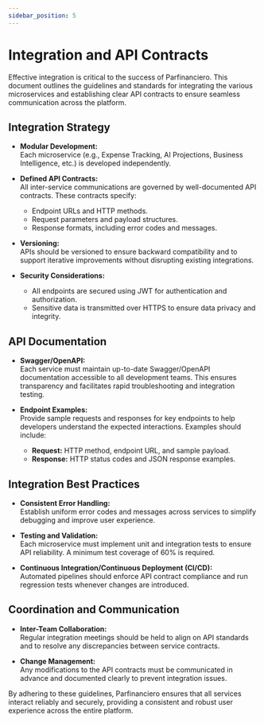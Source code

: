 ```yaml
---
sidebar_position: 5
---
```


# Integration and API Contracts

Effective integration is critical to the success of Parfinanciero. This document outlines the guidelines and standards for integrating the various microservices and establishing clear API contracts to ensure seamless communication across the platform.

## Integration Strategy

- **Modular Development:**  
  Each microservice (e.g., Expense Tracking, AI Projections, Business Intelligence, etc.) is developed independently.
  
- **Defined API Contracts:**  
  All inter-service communications are governed by well-documented API contracts. These contracts specify:
  - Endpoint URLs and HTTP methods.
  - Request parameters and payload structures.
  - Response formats, including error codes and messages.
  
- **Versioning:**  
  APIs should be versioned to ensure backward compatibility and to support iterative improvements without disrupting existing integrations.

- **Security Considerations:**  
  - All endpoints are secured using JWT for authentication and authorization.
  - Sensitive data is transmitted over HTTPS to ensure data privacy and integrity.

## API Documentation

- **Swagger/OpenAPI:**  
  Each service must maintain up-to-date Swagger/OpenAPI documentation accessible to all development teams. This ensures transparency and facilitates rapid troubleshooting and integration testing.
  
- **Endpoint Examples:**  
  Provide sample requests and responses for key endpoints to help developers understand the expected interactions. Examples should include:
  - **Request:** HTTP method, endpoint URL, and sample payload.
  - **Response:** HTTP status codes and JSON response examples.

## Integration Best Practices

- **Consistent Error Handling:**  
  Establish uniform error codes and messages across services to simplify debugging and improve user experience.
  
- **Testing and Validation:**  
  Each microservice must implement unit and integration tests to ensure API reliability. A minimum test coverage of 60% is required.
  
- **Continuous Integration/Continuous Deployment (CI/CD):**  
  Automated pipelines should enforce API contract compliance and run regression tests whenever changes are introduced.

## Coordination and Communication

- **Inter-Team Collaboration:**  
  Regular integration meetings should be held to align on API standards and to resolve any discrepancies between service contracts.
  
- **Change Management:**  
  Any modifications to the API contracts must be communicated in advance and documented clearly to prevent integration issues.

By adhering to these guidelines, Parfinanciero ensures that all services interact reliably and securely, providing a consistent and robust user experience across the entire platform.
